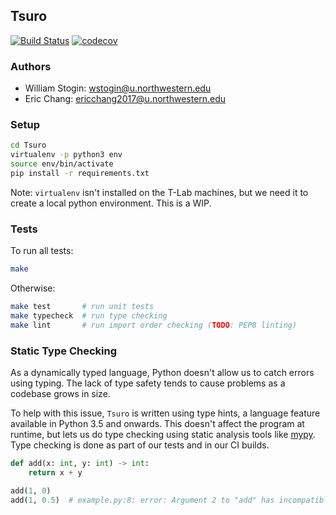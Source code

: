 ## Tsuro

[![Build Status](https://travis-ci.com/chang/Tsuro.svg?token=Vs959weLwfA54UrbgMsc&branch=master)](https://travis-ci.com/chang/Tsuro)
[![codecov](https://codecov.io/gh/chang/Tsuro/branch/master/graph/badge.svg?token=7k8GIzcEI9)](https://codecov.io/gh/chang/Tsuro)

### Authors
- William Stogin: wstogin@u.northwestern.edu
- Eric Chang: ericchang2017@u.northwestern.edu

### Setup

```bash
cd Tsuro
virtualenv -p python3 env
source env/bin/activate
pip install -r requirements.txt
```

Note: `virtualenv` isn't installed on the T-Lab machines, but we need it to create a local python environment. This is a WIP.

### Tests

To run all tests:

```bash
make
```

Otherwise:

```bash
make test       # run unit tests
make typecheck  # run type checking
make lint       # run import order checking (TODO: PEP8 linting)
```

### Static Type Checking

As a dynamically typed language, Python doesn't allow us to catch errors using typing. The lack of type safety tends to cause problems as a codebase grows in size.

To help with this issue, `Tsuro` is written using type hints, a language feature available in Python 3.5 and onwards. This doesn't affect the program at runtime, but lets us do type checking using static analysis tools like [mypy](https://github.com/python/mypy). Type checking is done as part of our tests and in our CI builds.

```python
def add(x: int, y: int) -> int:
    return x + y

add(1, 0)
add(1, 0.5)  # example.py:8: error: Argument 2 to "add" has incompatible type "float"; expected "int"
```
